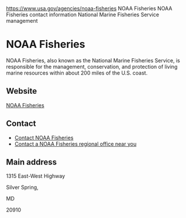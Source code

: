 

https://www.usa.gov/agencies/noaa-fisheries
NOAA Fisheries
NOAA Fisheries contact information
National Marine Fisheries Service management

NOAA Fisheries
==============

NOAA Fisheries, also known as the National Marine Fisheries Service, is responsible for the management, conservation, and protection of living marine resources within about 200 miles of the U.S. coast.

Website
-------

[NOAA Fisheries](https://www.nmfs.noaa.gov/)

Contact
-------

* [Contact NOAA Fisheries](https://www.fisheries.noaa.gov/contact-us)
* [Contact a NOAA Fisheries regional office near you](https://www.fisheries.noaa.gov/contact-directory/regional-offices)

Main address
------------

1315 East-West Highway
  
Silver Spring,

MD

20910
